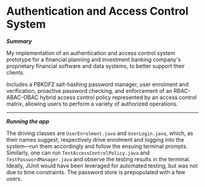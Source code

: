 # Authentication and Access Control System

***Summary***

My implementation of an authentication and access control system prototype for a financial planning and investment banking company's proprietary financial software and data systems, to better support their clients.  

Includes a PBKDF2 salt-hashing password manager, user enrolment and verification, proactive password checking, and enforcement of an RBAC-ABAC-OBAC hybrid access control policy represented by an access control matrix, allowing users to perform a variety of authorized operations.

---

***Running the app***

The driving classes are `UserEnrolment.java` and `UserLogin.java`, which, as their names suggest, respectively drive enrolment and logging into the system—run them accordingly and follow the ensuing terminal prompts. Similarly, one can run `TestAccessControlPolicy.java` and `TestPasswordManager.java` and observe the testing results in the terminal. Ideally, JUnit would have been leveraged for automated testing, but was not due to time constraints. The password store is prepopulated with a few users.